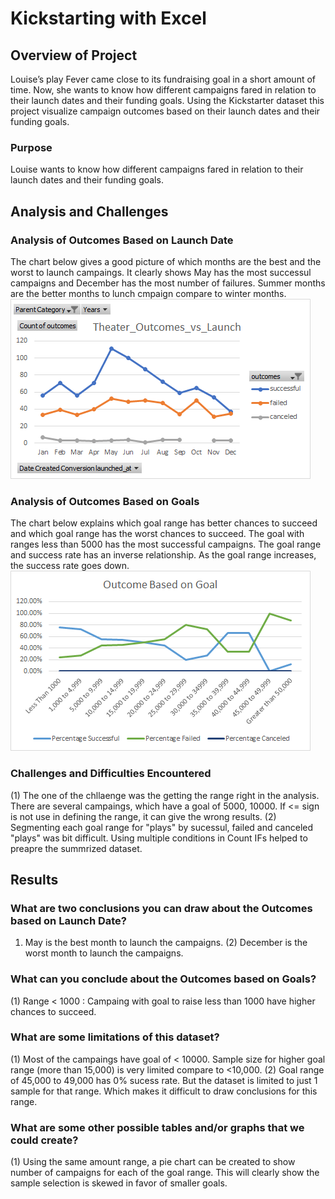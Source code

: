 # Kickstarting with Excel

## Overview of Project
Louise’s play Fever came close to its fundraising goal in a short amount of time. Now, she wants to know how different campaigns fared in relation to their launch dates and their funding goals. 
Using the Kickstarter dataset this project visualize campaign outcomes based on their launch dates and their funding goals.

### Purpose
Louise wants to know how different campaigns fared in relation to their launch dates and their funding goals.

## Analysis and Challenges

### Analysis of Outcomes Based on Launch Date
The chart below gives a good picture of which months are the best and the worst to launch campaings.
It clearly shows May has the most successul campaigns and December has the most number of failures. 
Summer months are the better months to lunch cmpaign compare to winter months. 
![Kickstarter image 1](Images/Theater_Outcomes_vs_Launch.png)
### Analysis of Outcomes Based on Goals
The chart below explains which goal range has better chances to succeed and which goal range has the worst chances to succeed.
The goal with ranges less than 5000 has the most successful campaigns. The goal range and success rate has an inverse relationship. As the goal range increases, the success rate goes down. 
![Kickstarter image 2](Images/Outcomes_vs_Goals.png)

### Challenges and Difficulties Encountered
(1) The one of the chllaenge was the getting the range right in the analysis. There are several campaings, which have a goal of 5000, 10000.  If <= sign is not use in defining the range, it can give the wrong results. 
(2) Segmenting each goal range for "plays" by sucessul, failed and canceled "plays" was bit difficult.  Using multiple conditions in Count IFs helped to preapre the summrized dataset. 

## Results

### What are two conclusions you can draw about the Outcomes based on Launch Date?
  1. May is the best month to launch the campaigns. 
  (2) December is the worst month to launch the campaigns. 
  
### What can you conclude about the Outcomes based on Goals?
  (1) Range < 1000 : Campaing with goal to raise less than 1000 have higher chances to succeed.  
 
  
### What are some limitations of this dataset?
  (1) Most of the campaings have goal of < 10000. Sample size for higher goal range (more than 15,000) is very limited compare to <10,000.
  (2) Goal range of 45,000 to 49,000 has 0% sucess rate. But the dataset is limited to just 1 sample for that range.  Which makes it difficult to draw conclusions for this range.
  
### What are some other possible tables and/or graphs that we could create?
  (1) Using the same amount range, a pie chart can be created to show number of campaigns for each of the goal range.  This will clearly show the sample selection is skewed in favor of smaller goals.
  
  
  
